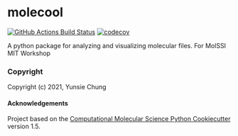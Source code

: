 molecool
==============================
[//]: # (Badges)
[![GitHub Actions Build Status](https://github.com/REPLACE_WITH_OWNER_ACCOUNT/molecool/workflows/CI/badge.svg)](https://github.com/REPLACE_WITH_OWNER_ACCOUNT/molecool/actions?query=workflow%3ACI)
[![codecov](https://codecov.io/gh/REPLACE_WITH_OWNER_ACCOUNT/molecool/branch/master/graph/badge.svg)](https://codecov.io/gh/REPLACE_WITH_OWNER_ACCOUNT/molecool/branch/master)


A python package for analyzing and visualizing molecular files. For MolSSI MIT Workshop

### Copyright

Copyright (c) 2021, Yunsie Chung


#### Acknowledgements
 
Project based on the 
[Computational Molecular Science Python Cookiecutter](https://github.com/molssi/cookiecutter-cms) version 1.5.
